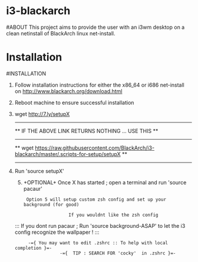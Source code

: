 i3-blackarch
============
#ABOUT
This project aims to provide the user with an i3wm desktop on a clean netinstall of BlackArch linux net-install.  

Installation
============
#INSTALLATION
1. Follow installation instructions for either the x86_64 or i686 net-install on http://www.blackarch.org/download.html
2. Reboot machine to ensure successful installation
3. wget http://7.ly/setupX 

	**********************************************************************************************************
	** IF THE ABOVE LINK RETURNS NOTHING	... USE THIS													**
	**																										**
	**	wget https://raw.githubusercontent.com/BlackArch/i3-blackarch/master/.scripts-for-setup/setupX		**
	**********************************************************************************************************

4. Run 'source setupX'
	
	5. +OPTIONAL+    Once X has started ; open a terminal and run 'source pacaur'
		
			Option 5 will setup custom zsh config and set up your background (for good)

							If you wouldnt like the zsh config 

	  ::: If you dont run pacaur ; Run 'source background-ASAP' to let the i3 config recognize the wallpaper ! :::

			-={ You may want to edit .zshrc :: To help with local completion }=- 
						-={  TIP : SEARCH FOR 'cocky'  in .zshrc }=-
